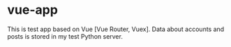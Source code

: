 # vue-app

This is test app based on Vue [Vue Router, Vuex].
Data about accounts and posts is stored in my test Python server.
